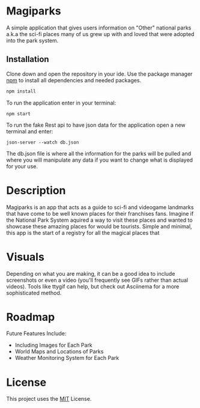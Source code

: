 # Magiparks

 A simple application that gives users information on "Other" national parks a.k.a
the sci-fi places many of us grew up with and loved that were adopted into the park
system.

## Installation

Clone down and open the repository in your ide. Use the package manager [npm](https://www.npmjs.com/) to install all dependencies and needed packages.

```bash
npm install 
```
To run the application enter in your terminal:
```
npm start
```
To run the fake Rest api to have json data for the application open a new terminal and enter:
```
json-server --watch db.json
```
The db.json file is where all the information for the parks will be pulled and where you will manipulate any data if you want to change what is displayed for your use.


# Description

Magiparks is an app that acts as a guide to sci-fi and videogame landmarks that have
come to be well known places for their franchises fans. Imagine if the National Park System
aquired a way to visit these places and wanted to showcase these amazing places for 
would be tourists. Simple and minimal, this app is the start of a registry for all the 
magical places that 

# Visuals

Depending on what you are making, it can be a good idea to include screenshots or even a video (you'll frequently see GIFs rather than actual videos). Tools like ttygif can help, but check out Asciinema for a more sophisticated method.

# Roadmap

Future Features Include:
- Including Images for Each Park
- World Maps and Locations of Parks
- Weather Monitoring System for Each Park


# License

This project uses the [MIT](https://choosealicense.com/licenses/mit/) License.
